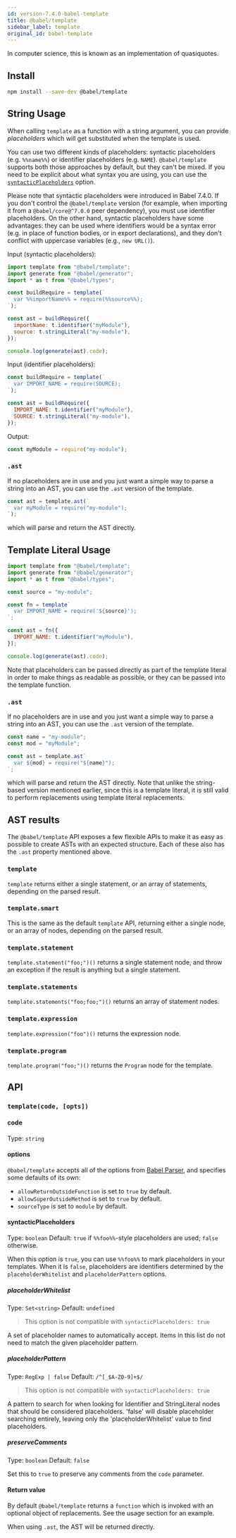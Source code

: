 ```yaml
---
id: version-7.4.0-babel-template
title: @babel/template
sidebar_label: template
original_id: babel-template
---
```


In computer science, this is known as an implementation of quasiquotes.

## Install

```sh
npm install --save-dev @babel/template
```

## String Usage

When calling `template` as a function with a string argument, you can provide _placeholders_ which will get substituted when the template is used.

You can use two different kinds of placeholders: syntactic placeholders (e.g. `%%name%%`) or identifier placeholders (e.g. `NAME`). `@babel/template` supports both those approaches by default, but they can't be mixed. If you need to be explicit about what syntax you are using, you can use the [`syntacticPlaceholders`](#syntacticplaceholders) option.

Please note that syntactic placeholders were introduced in Babel 7.4.0. If you don't control the `@babel/template` version (for example, when importing it from a `@babel/core@^7.0.0` peer dependency), you must use identifier placeholders. On the other hand, syntactic placeholders have some advantages: they can be used where identifiers would be a syntax error (e.g. in place of function bodies, or in export declarations), and they don't conflict with uppercase variables (e.g., `new URL()`).

Input (syntactic placeholders):

```js
import template from "@babel/template";
import generate from "@babel/generator";
import * as t from "@babel/types";

const buildRequire = template(`
  var %%importName%% = require(%%source%%);
`);

const ast = buildRequire({
  importName: t.identifier("myModule"),
  source: t.stringLiteral("my-module"),
});

console.log(generate(ast).code);
```

Input (identifier placeholders):

```js
const buildRequire = template(`
  var IMPORT_NAME = require(SOURCE);
`);

const ast = buildRequire({
  IMPORT_NAME: t.identifier("myModule"),
  SOURCE: t.stringLiteral("my-module"),
});
```

Output:

```js
const myModule = require("my-module");
```

### `.ast`

If no placeholders are in use and you just want a simple way to parse a
string into an AST, you can use the `.ast` version of the template.

```js
const ast = template.ast(`
  var myModule = require("my-module");
`);
```

which will parse and return the AST directly.

## Template Literal Usage

```js
import template from "@babel/template";
import generate from "@babel/generator";
import * as t from "@babel/types";

const source = "my-module";

const fn = template`
  var IMPORT_NAME = require('${source}');
`;

const ast = fn({
  IMPORT_NAME: t.identifier("myModule"),
});

console.log(generate(ast).code);
```

Note that placeholders can be passed directly as part of the template literal
in order to make things as readable as possible, or they can be passed into
the template function.

### `.ast`

If no placeholders are in use and you just want a simple way to parse a
string into an AST, you can use the `.ast` version of the template.

```js
const name = "my-module";
const mod = "myModule";

const ast = template.ast`
  var ${mod} = require("${name}");
`;
```

which will parse and return the AST directly. Note that unlike the string-based
version mentioned earlier, since this is a template literal, it is still
valid to perform replacements using template literal replacements.

## AST results

The `@babel/template` API exposes a few flexible APIs to make it as easy as
possible to create ASTs with an expected structure. Each of these also has
the `.ast` property mentioned above.

### `template`

`template` returns either a single statement, or an array of
statements, depending on the parsed result.

### `template.smart`

This is the same as the default `template` API, returning either a single
node, or an array of nodes, depending on the parsed result.

### `template.statement`

`template.statement("foo;")()` returns a single statement node, and throw
an exception if the result is anything but a single statement.

### `template.statements`

`template.statements("foo;foo;")()` returns an array of statement nodes.

### `template.expression`

`template.expression("foo")()` returns the expression node.

### `template.program`

`template.program("foo;")()` returns the `Program` node for the template.

## API

### `template(code, [opts])`

#### code

Type: `string`

#### options

`@babel/template` accepts all of the options from [Babel Parser](parser.md#options), and specifies
some defaults of its own:

- `allowReturnOutsideFunction` is set to `true` by default.
- `allowSuperOutsideMethod` is set to `true` by default.
- `sourceType` is set to `module` by default.

#### syntacticPlaceholders

Type: `boolean`
Default: `true` if `%%foo%%`-style placeholders are used; `false` otherwise.

When this option is `true`, you can use `%%foo%%` to mark placeholders in
your templates. When it is `false`, placeholders are identifiers determined
by the `placeholderWhitelist` and `placeholderPattern` options.

##### placeholderWhitelist

Type: `Set<string>`
Default: `undefined`

> This option is not compatible with `syntacticPlaceholders: true`

A set of placeholder names to automatically accept. Items in this list do
not need to match the given placeholder pattern.

##### placeholderPattern

Type: `RegExp | false`
Default: `/^[_$A-Z0-9]+$/`

> This option is not compatible with `syntacticPlaceholders: true`

A pattern to search for when looking for Identifier and StringLiteral
nodes that should be considered placeholders.
'false' will disable placeholder searching entirely, leaving only the
'placeholderWhitelist' value to find placeholders.

##### preserveComments

Type: `boolean`
Default: `false`

Set this to `true` to preserve any comments from the `code` parameter.

#### Return value

By default `@babel/template` returns a `function` which is invoked with an
optional object of replacements. See the usage section for an example.

When using `.ast`, the AST will be returned directly.
